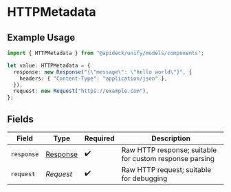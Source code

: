 # HTTPMetadata

## Example Usage

```typescript
import { HTTPMetadata } from "@apideck/unify/models/components";

let value: HTTPMetadata = {
  response: new Response("{\"message\": \"hello world\"}", {
    headers: { "Content-Type": "application/json" },
  }),
  request: new Request("https://example.com"),
};
```

## Fields

| Field                                                                 | Type                                                                  | Required                                                              | Description                                                           |
| --------------------------------------------------------------------- | --------------------------------------------------------------------- | --------------------------------------------------------------------- | --------------------------------------------------------------------- |
| `response`                                                            | [Response](https://developer.mozilla.org/en-US/docs/Web/API/Response) | :heavy_check_mark:                                                    | Raw HTTP response; suitable for custom response parsing               |
| `request`                                                             | *Request*                                                             | :heavy_check_mark:                                                    | Raw HTTP request; suitable for debugging                              |